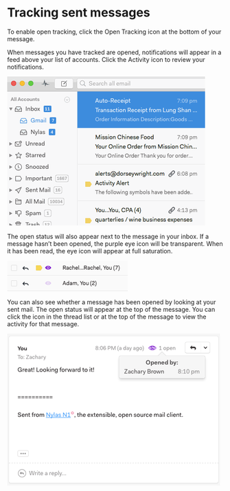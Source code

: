 # Tracking sent messages

To enable open tracking, click the Open Tracking icon at the bottom of your message.

When messages you have tracked are opened, notifications will appear in a feed above your list of accounts. Click the Activity icon to review your notifications.

![](./208414308-activity_tracker.gif)

The open status will also appear next to the message in your inbox. If a message hasn’t been opened, the purple eye icon will be transparent. When it has been read, the eye icon will appear at full saturation.

![](./208562567-eye_icon_for_read_messages.png)

You can also see whether a message has been opened by looking at your sent mail. The open status will appear at the top of the message. You can click the icon in the thread list or at the top of the message to view the activity for that message.

![](./208514288-Screen_Shot_2016-06-20_at_6.58.26_PM.png)
